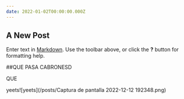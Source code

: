 ```yaml
---
date: 2022-01-02T00:00:00.000Z
---
```

## A New Post

Enter text in [Markdown](http://daringfireball.net/projects/markdown/). Use the toolbar above, or click the **?** button for formatting help.

##QUE PASA CABRONESD

QUE

yeets![yeets](/posts/Captura de pantalla 2022-12-12 192348.png)
